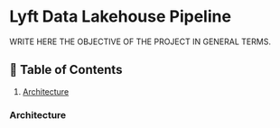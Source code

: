 # Lyft Data Lakehouse Pipeline
WRITE HERE THE OBJECTIVE OF THE PROJECT IN GENERAL TERMS.

## 📑 Table of Contents
1. [Architecture](#architecture)

### Architecture 

